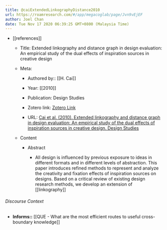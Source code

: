 ```yaml
---
title: @caiExtendedLinkographyDistance2010
url: https://roamresearch.com/#/app/megacoglab/page/Jvn9vEjEF
author: Joel Chan
date: Tue Nov 17 2020 06:39:25 GMT+0800 (Malaysia Time)
---
```


- [[references]]

    - Title: Extended linkography and distance graph in design evaluation: An empirical study of the dual effects of inspiration sources in creative design

    - Meta:

        - Authored by:: [[H. Cai]]

        - Year: [[2010]]

        - Publication: Design Studies

        - Zotero link: [Zotero Link](zotero://select/items/1_C65FRUPD)

        - URL: [Cai et al. (2010). Extended linkography and distance graph in design evaluation: An empirical study of the dual effects of inspiration sources in creative design. Design Studies](undefined)

    - Content

        - Abstract

            - All design is influenced by previous exposure to ideas in different formats and in different levels of abstraction. This paper introduces refined methods to represent and analyze the creativity and fixation effects of inspiration sources on designs. Based on a critical review of existing design research methods, we develop an extension of [[linkography]]

###### Discourse Context

- **Informs::** [[QUE - What are the most efficient routes to useful cross-boundary knowledge]]

